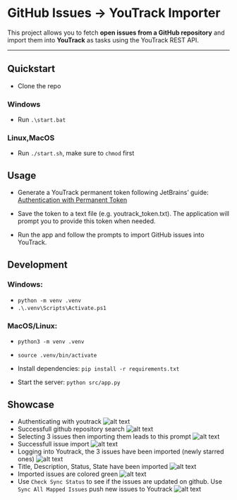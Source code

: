 # GitHub Issues → YouTrack Importer

This project allows you to fetch **open issues from a GitHub repository** and import them into **YouTrack** as tasks using the YouTrack REST API.

---

## Quickstart

- Clone the repo

### Windows

- Run `.\start.bat`

### Linux,MacOS

- Run `./start.sh`, make sure to `chmod` first

## Usage

- Generate a YouTrack permanent token following JetBrains’ guide:
  [Authentication with Permanent Token](https://www.jetbrains.com/help/youtrack/devportal/Manage-Permanent-Token.html)

- Save the token to a text file (e.g. youtrack_token.txt).
  The application will prompt you to provide this token when needed.

- Run the app and follow the prompts to import GitHub issues into YouTrack.

## Development

### Windows:

- `python -m venv .venv`
- `.\.venv\Scripts\Activate.ps1`

### MacOS/Linux:

- `python3 -m venv .venv`
- `source .venv/bin/activate`

- Install dependencies: `pip install -r requirements.txt`

- Start the server: `python src/app.py`

## Showcase

- Authenticating with youtrack
  ![alt text](screenshots/1.png)
- Successfull github repository search
  ![alt text](screenshots/2.png)
- Selecting 3 issues then importing them leads to this prompt
  ![alt text](screenshots/3.png)
- Successfull issue import
  ![alt text](screenshots/4.png)
- Logging into Youtrack, the 3 issues have been imported (newly starred ones)
  ![alt text](screenshots/5.png)
- Title, Description, Status, State have been imported
  ![alt text](screenshots/6.png)
- Imported issues are colored green
  ![alt text](screenshots/7.png)
- Use `Check Sync Status` to see if the issues are updated on github. Use `Sync All Mapped Issues` push new issues to Youtrack
  ![alt text](screenshots/8.png)
